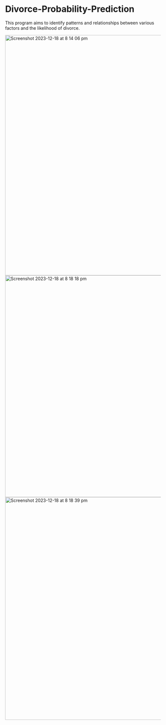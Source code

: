 # Divorce-Probability-Prediction
This program aims to identify patterns and relationships between various factors and the likelihood of divorce.

<img width="777" alt="Screenshot 2023-12-18 at 8 14 06 pm" src="https://github.com/Rlohaustralia/Divorce-Probability-Prediction/assets/110233607/592967be-0cfd-469f-8573-58d2140150ab">
<img width="717" alt="Screenshot 2023-12-18 at 8 18 18 pm" src="https://github.com/Rlohaustralia/Divorce-Probability-Prediction/assets/110233607/63d9377e-2555-4fa7-9e73-ab3871230b38">
<img width="720" alt="Screenshot 2023-12-18 at 8 18 39 pm" src="https://github.com/Rlohaustralia/Divorce-Probability-Prediction/assets/110233607/a3729e82-d500-4556-8f9b-974650cd47b7">
